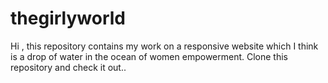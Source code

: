 # thegirlyworld
Hi , this repository contains my work on a responsive website which I think is a drop of water in the ocean of women empowerment.
Clone this repository and check it out..

